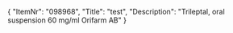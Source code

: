 {
  "ItemNr": "098968",
  "Title": "test",
  "Description": "Trileptal, oral suspension 60 mg/ml Orifarm AB"
}